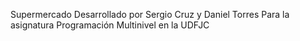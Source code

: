 Supermercado
Desarrollado por Sergio Cruz y Daniel Torres
Para la asignatura Programación Multinivel en la UDFJC
